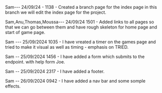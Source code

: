 Sam--- 24/09/24 - 1138 - Created a branch page for the index page in this branch we will edit the index page for the project.

Sam,Anu,Thomas,Moussa--- 24/09/24 1501 - Added links to all pages so that we can go between them and have rough skeleton for home page and start of game page.

Sam --- 25/09/2024 1035 - I have vreated a timer on the games page and tried to make it visual as well as timing - emphasis on TRIED.

Sam -- 25/09/2024 1456 - I have added a form which submits to the endpoint. with help form Joe.

Sam -- 25/09/2024 2317 - I have added a footer.

Sam -- 26/09/2024 0942 - I have added a nav bar and some somple effects.
